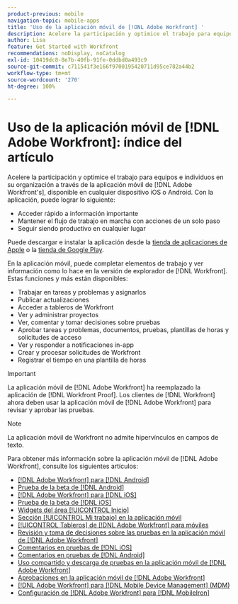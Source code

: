 ```yaml
---
product-previous: mobile
navigation-topic: mobile-apps
title: 'Uso de la aplicación móvil de [!DNL Adobe Workfront] '
description: Acelere la participación y optimice el trabajo para equipos e individuos en su organización a través de la aplicación móvil de [!DNL Adobe Workfront's] , disponible en cualquier dispositivo iOS o Android.
author: Lisa
feature: Get Started with Workfront
recommendations: noDisplay, noCatalog
exl-id: 10419dc8-8e7b-40fb-91fe-0ddbd0a493c9
source-git-commit: c711541f3e166f9700195420711d95ce782a44b2
workflow-type: tm+mt
source-wordcount: '270'
ht-degree: 100%

---
```


# Uso de la aplicación móvil de [!DNL Adobe Workfront]: índice del artículo

<!-- Audited: 2/2024 -->

Acelere la participación y optimice el trabajo para equipos e individuos en su organización a través de la aplicación móvil de [!DNL Adobe Workfront's], disponible en cualquier dispositivo iOS o Android. Con la aplicación, puede lograr lo siguiente:

* Acceder rápido a información importante
* Mantener el flujo de trabajo en marcha con acciones de un solo paso
* Seguir siendo productivo en cualquier lugar

Puede descargar e instalar la aplicación desde la [tienda de aplicaciones de Apple](https://apps.apple.com/us/app/adobe-workfront/id1033282981) o la [tienda de Google Play](https://play.google.com/store/apps/details?id=com.workfront.android.aware).

En la aplicación móvil, puede completar elementos de trabajo y ver información como lo hace en la versión de explorador de [!DNL Workfront]. Estas funciones y más están disponibles:

* Trabajar en tareas y problemas y asignarlos
* Publicar actualizaciones
* Acceder a tableros de Workfront
* Ver y administrar proyectos
* Ver, comentar y tomar decisiones sobre pruebas
* Aprobar tareas y problemas, documentos, pruebas, plantillas de horas y solicitudes de acceso
* Ver y responder a notificaciones in-app
* Crear y procesar solicitudes de Workfront
* Registrar el tiempo en una plantilla de horas

>[!IMPORTANT]
>
>La aplicación móvil de [!DNL Adobe Workfront] ha reemplazado la aplicación de [!DNL Workfront Proof]. Los clientes de [!DNL Workfront] ahora deben usar la aplicación móvil de [!DNL Adobe Workfront] para revisar y aprobar las pruebas.

>[!NOTE]
>
>La aplicación móvil de Workfront no admite hipervínculos en campos de texto.

Para obtener más información sobre la aplicación móvil de [!DNL Adobe Workfront], consulte los siguientes artículos:

* [[!DNL Adobe Workfront] para [!DNL Android]](../../../workfront-basics/mobile-apps/using-the-workfront-mobile-app/workfront-for-android.md)
* [Prueba de la beta de [!DNL Android] ](../../../workfront-basics/mobile-apps/using-the-workfront-mobile-app/android-beta-tester.md)
* [[!DNL Adobe Workfront] para [!DNL iOS]](../../../workfront-basics/mobile-apps/using-the-workfront-mobile-app/workfront-for-ios.md)
* [Prueba de la beta de [!DNL iOS] ](../../../workfront-basics/mobile-apps/using-the-workfront-mobile-app/ios-beta-tester.md)
* [Widgets del área [!UICONTROL Inicio]](../../../workfront-basics/mobile-apps/using-the-workfront-mobile-app/home-area-widgets-mobile.md)
* [Sección [!UICONTROL Mi trabajo] en la aplicación móvil](../../../workfront-basics/mobile-apps/using-the-workfront-mobile-app/my-work-section-mobile.md)
* [[!UICONTROL Tableros] de [!DNL Adobe Workfront] para móviles](/help/quicksilver/workfront-basics/mobile-apps/using-the-workfront-mobile-app/mobile-boards.md)
* [Revisión y toma de decisiones sobre las pruebas en la aplicación móvil de [!DNL Adobe Workfront] ](../../../workfront-basics/mobile-apps/using-the-workfront-mobile-app/work-with-proofs-in-mobile-app.md)
* [Comentarios en pruebas de [!DNL iOS]](../../../workfront-basics/mobile-apps/using-the-workfront-mobile-app/comment-on-proofs-ios.md)
* [Comentarios en pruebas de [!DNL Android]](../../../workfront-basics/mobile-apps/using-the-workfront-mobile-app/comment-on-proofs-android.md)
* [Uso compartido y descarga de pruebas en la aplicación móvil de [!DNL Adobe Workfront] ](../../../workfront-basics/mobile-apps/using-the-workfront-mobile-app/share-proofs-mobile.md)
* [Aprobaciones en la aplicación móvil de  [!DNL Adobe Workfront] ](../../../workfront-basics/mobile-apps/using-the-workfront-mobile-app/approvals-in-mobile-app.md)
* [[!DNL Adobe Workfront] para [!DNL Mobile Device Management] (MDM)](../../../workfront-basics/mobile-apps/using-the-workfront-mobile-app/wf-mdm.md)
* [Configuración de [!DNL Adobe Workfront] para [!DNL MobileIron]](../../../workfront-basics/mobile-apps/using-the-workfront-mobile-app/wf-mobileiron-configs.md)

